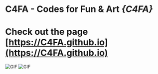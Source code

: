 # C4FA - Codes for Fun & Art *{C4FA}*
# Check out the page  [https://C4FA.github.io](https://C4FA.github.io)

![GIF](https://raw.githubusercontent.com/c4fa/c4fa.github.io/master/_images/All2.1.gif)
![GIF](https://raw.githubusercontent.com/c4fa/c4fa.github.io/master/_images/All3.1.gif)


